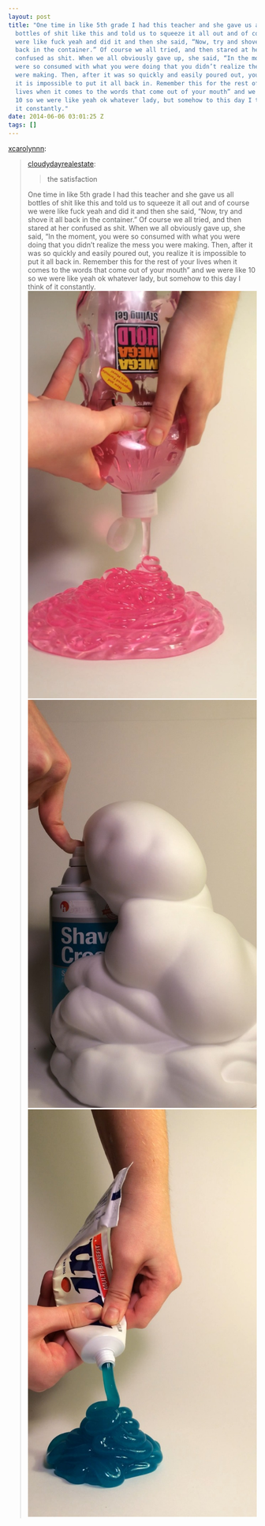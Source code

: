 ```yaml
---
layout: post
title: "One time in like 5th grade I had this teacher and she gave us all
  bottles of shit like this and told us to squeeze it all out and of course we
  were like fuck yeah and did it and then she said, “Now, try and shove it all
  back in the container.” Of course we all tried, and then stared at her
  confused as shit. When we all obviously gave up, she said, “In the moment, you
  were so consumed with what you were doing that you didn’t realize the mess you
  were making. Then, after it was so quickly and easily poured out, you realize
  it is impossible to put it all back in. Remember this for the rest of your
  lives when it comes to the words that come out of your mouth” and we were like
  10 so we were like yeah ok whatever lady, but somehow to this day I think of
  it constantly."
date: 2014-06-06 03:01:25 Z
tags: []
---
```

[xcarolynnn](http://xcarolynnn.tumblr.com/post/86752698721/cloudydayrealestate-the-satisfaction-one-time):

> [cloudydayrealestate](http://cloudydayrealestate.tumblr.com/post/86229395330/the-satisfaction):
> 
> > the satisfaction
> 
> One time in like 5th grade I had this teacher and she gave us all bottles of shit like this and told us to squeeze it all out and of course we were like fuck yeah and did it and then she said, “Now, try and shove it all back in the container.” Of course we all tried, and then stared at her confused as shit. When we all obviously gave up, she said, “In the moment, you were so consumed with what you were doing that you didn’t realize the mess you were making. Then, after it was so quickly and easily poured out, you realize it is impossible to put it all back in. Remember this for the rest of your lives when it comes to the words that come out of your mouth” and we were like 10 so we were like yeah ok whatever lady, but somehow to this day I think of it constantly.
![](/media/2014/06/87952501442_0.jpg)
![](/media/2014/06/87952501442_1.jpg)
![](/media/2014/06/87952501442_2.jpg)
